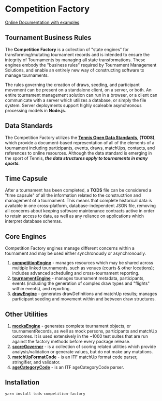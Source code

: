# Competition Factory

[Online Documentation with examples](https://courthive.github.io/tods-competition-factory/)

## Tournament Business Rules

The **Competition Factory** is a collection of "state engines" for transforming/mutating tournament records and is intended to ensure the integrity of Tournaments by managing all state transformations. These engines embody the "business rules" required by Tournament Management Solutions, and enable an entirely new way of constructing software to manage tournaments.

The rules governing the creation of draws, seeding, and participant movement can be present on a standalone client, on a server, or both.
An entire tournament management solution can run in a browser, or a client can communicate with a server which utilizes a database, or simply the file system.
Server deployments support highly scaleable asynchronous processing models in **Node.js**.

## Data Standards

The Competition Factory utilizes the **[Tennis Open Data Standards](https://itftennis.atlassian.net/wiki/spaces/TODS/overview)**, **(TODS)**,
which provide a document-based representation of all of the elements of a tournament including participants, events, draws, matchUps, contacts, and references to online resources. Although the data standard is emerging in the sport of Tennis, **_the data structures apply to tournaments in many sports_**.

## Time Capsule

After a tournament has been completed, a **TODS** file can be considered a "time capsule" of all the information related to the constructrion and management of a tournament. This means that complete historical data is available in one cross-platform, database-independent JSON file, removing all concerns about keeping software maintenance contracts active in order to retain access to data, as well as any reliance on applications which interpret database schemas.

## Core Engines

Competition Factory engines manage different concerns within a tournament and may be used either synchronously or asynchronously.

1. [**competitionEngine**](./apis/competition-engine-api) - manages resources which may be shared across multiple linked tournaments, such as venues (courts & other locations); includes advanced scheduling and cross-tournament reporting.
2. [**tournamentEngine**](./apis/tournament-engine-api) - manages tournament metadata, participants, events (including the generation of complex draw types and "flights" within events), and reporting.
3. [**drawEngine**](./apis/draw-engine-api) - generates drawDefinitions and matchUp results; manages participant seeding and movement within and between draw structures.

## Other Utilities

1. [**mocksEngine**](./apis/mocks-engine-api) - generates complete tournament objects, or tournamentRecords, as well as mock persons, participants and matchUp outcomes.
   It is used extensively in the ~1000 test suites that are run against the factory methods before every package release.
2. [**scoreGovernor**](./scoreGovernor) - is a collection of scoring related utilities which provide analysis/validation or generate values, but do not make any mutations.
3. [**matchUpFormatCode**](./codes/matchup-format) - is an ITF matchUp format code parser, stringifier, and validator.
4. [**ageCategoryCode**](./codes/age-category) - is an ITF ageCategoryCode parser.

## Installation

```sh
yarn install tods-competition-factory
```
